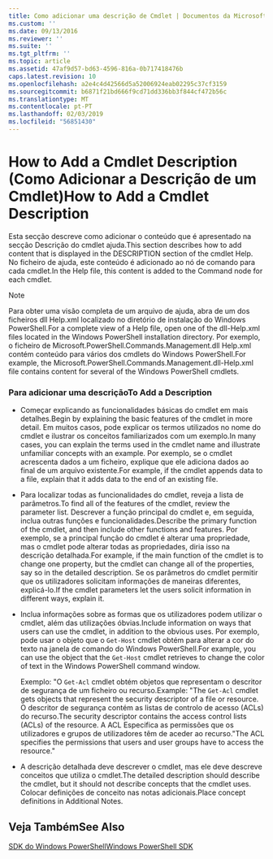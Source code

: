 ```yaml
---
title: Como adicionar uma descrição de Cmdlet | Documentos da Microsoft
ms.custom: ''
ms.date: 09/13/2016
ms.reviewer: ''
ms.suite: ''
ms.tgt_pltfrm: ''
ms.topic: article
ms.assetid: 47af9d57-bd63-4596-816a-0b717418476b
caps.latest.revision: 10
ms.openlocfilehash: a2e4c4d42566d5a52006924eab02295c37cf3159
ms.sourcegitcommit: b6871f21bd666f9cd71dd336bb3f844cf472b56c
ms.translationtype: MT
ms.contentlocale: pt-PT
ms.lasthandoff: 02/03/2019
ms.locfileid: "56851430"
---
```

# <a name="how-to-add-a-cmdlet-description"></a><span data-ttu-id="a318f-102">How to Add a Cmdlet Description (Como Adicionar a Descrição de um Cmdlet)</span><span class="sxs-lookup"><span data-stu-id="a318f-102">How to Add a Cmdlet Description</span></span>

<span data-ttu-id="a318f-103">Esta secção descreve como adicionar o conteúdo que é apresentado na secção Descrição do cmdlet ajuda.</span><span class="sxs-lookup"><span data-stu-id="a318f-103">This section describes how to add content that is displayed in the DESCRIPTION section of the cmdlet Help.</span></span> <span data-ttu-id="a318f-104">No ficheiro de ajuda, este conteúdo é adicionado ao nó de comando para cada cmdlet.</span><span class="sxs-lookup"><span data-stu-id="a318f-104">In the Help file, this content is added to the Command node for each cmdlet.</span></span>

> [!NOTE]
> <span data-ttu-id="a318f-105">Para obter uma visão completa de um arquivo de ajuda, abra de um dos ficheiros dll Help.xml localizado no diretório de instalação do Windows PowerShell.</span><span class="sxs-lookup"><span data-stu-id="a318f-105">For a complete view of a Help file, open one of the dll-Help.xml files located in the Windows PowerShell installation directory.</span></span> <span data-ttu-id="a318f-106">Por exemplo, o ficheiro de Microsoft.PowerShell.Commands.Management.dll Help.xml contém conteúdo para vários dos cmdlets do Windows PowerShell.</span><span class="sxs-lookup"><span data-stu-id="a318f-106">For example, the Microsoft.PowerShell.Commands.Management.dll-Help.xml file contains content for several of the Windows PowerShell cmdlets.</span></span>

### <a name="to-add-a-description"></a><span data-ttu-id="a318f-107">Para adicionar uma descrição</span><span class="sxs-lookup"><span data-stu-id="a318f-107">To Add a Description</span></span>

- <span data-ttu-id="a318f-108">Começar explicando as funcionalidades básicas do cmdlet em mais detalhes.</span><span class="sxs-lookup"><span data-stu-id="a318f-108">Begin by explaining the basic features of the cmdlet in more detail.</span></span> <span data-ttu-id="a318f-109">Em muitos casos, pode explicar os termos utilizados no nome do cmdlet e ilustrar os conceitos familiarizados com um exemplo.</span><span class="sxs-lookup"><span data-stu-id="a318f-109">In many cases, you can explain the terms used in the cmdlet name and illustrate unfamiliar concepts with an example.</span></span> <span data-ttu-id="a318f-110">Por exemplo, se o cmdlet acrescenta dados a um ficheiro, explique que ele adiciona dados ao final de um arquivo existente.</span><span class="sxs-lookup"><span data-stu-id="a318f-110">For example, if the cmdlet appends data to a file, explain that it adds data to the end of an existing file.</span></span>

- <span data-ttu-id="a318f-111">Para localizar todas as funcionalidades do cmdlet, reveja a lista de parâmetros.</span><span class="sxs-lookup"><span data-stu-id="a318f-111">To find all of the features of the cmdlet, review the parameter list.</span></span> <span data-ttu-id="a318f-112">Descrever a função principal do cmdlet e, em seguida, inclua outras funções e funcionalidades.</span><span class="sxs-lookup"><span data-stu-id="a318f-112">Describe the primary function of the cmdlet, and then include other functions and features.</span></span> <span data-ttu-id="a318f-113">Por exemplo, se a principal função do cmdlet é alterar uma propriedade, mas o cmdlet pode alterar todas as propriedades, diria isso na descrição detalhada.</span><span class="sxs-lookup"><span data-stu-id="a318f-113">For example, if the main function of the cmdlet is to change one property, but the cmdlet can change all of the properties, say so in the detailed description.</span></span> <span data-ttu-id="a318f-114">Se os parâmetros do cmdlet permitir que os utilizadores solicitam informações de maneiras diferentes, explicá-lo.</span><span class="sxs-lookup"><span data-stu-id="a318f-114">If the cmdlet parameters let the users solicit information in different ways, explain it.</span></span>

- <span data-ttu-id="a318f-115">Inclua informações sobre as formas que os utilizadores podem utilizar o cmdlet, além das utilizações óbvias.</span><span class="sxs-lookup"><span data-stu-id="a318f-115">Include information on ways that users can use the cmdlet, in addition to the obvious uses.</span></span> <span data-ttu-id="a318f-116">Por exemplo, pode usar o objeto que o `Get-Host` cmdlet obtém para alterar a cor do texto na janela de comando do Windows PowerShell.</span><span class="sxs-lookup"><span data-stu-id="a318f-116">For example, you can use the object that the `Get-Host` cmdlet retrieves to change the color of text in the Windows PowerShell command window.</span></span>

  <span data-ttu-id="a318f-117">Exemplo:  "O `Get-Acl` cmdlet obtém objetos que representam o descritor de segurança de um ficheiro ou recurso.</span><span class="sxs-lookup"><span data-stu-id="a318f-117">Example:  "The `Get-Acl` cmdlet gets objects that represent the security descriptor of a file or resource.</span></span> <span data-ttu-id="a318f-118">O descritor de segurança contém as listas de controlo de acesso (ACLs) do recurso.</span><span class="sxs-lookup"><span data-stu-id="a318f-118">The security descriptor contains the access control lists (ACLs) of the resource.</span></span> <span data-ttu-id="a318f-119">A ACL Especifica as permissões que os utilizadores e grupos de utilizadores têm de aceder ao recurso."</span><span class="sxs-lookup"><span data-stu-id="a318f-119">The ACL specifies the permissions that users and user groups have to access the resource."</span></span>

- <span data-ttu-id="a318f-120">A descrição detalhada deve descrever o cmdlet, mas ele deve descreve conceitos que utiliza o cmdlet.</span><span class="sxs-lookup"><span data-stu-id="a318f-120">The detailed description should describe the cmdlet, but it should not describe concepts that the cmdlet uses.</span></span> <span data-ttu-id="a318f-121">Colocar definições de conceito nas notas adicionais.</span><span class="sxs-lookup"><span data-stu-id="a318f-121">Place concept definitions in Additional Notes.</span></span>

## <a name="see-also"></a><span data-ttu-id="a318f-122">Veja Também</span><span class="sxs-lookup"><span data-stu-id="a318f-122">See Also</span></span>

[<span data-ttu-id="a318f-123">SDK do Windows PowerShell</span><span class="sxs-lookup"><span data-stu-id="a318f-123">Windows PowerShell SDK</span></span>](../windows-powershell-reference.md)
